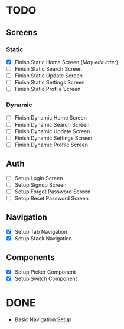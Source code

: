 # TODO

## Screens

### Static

- [x] Finish Static Home Screen (_May edit later_)
- [ ] Finish Static Search Screen
- [ ] Finish Static Update Screen
- [ ] Finish Static Settings Screen
- [ ] Finish Static Profile Screen

### Dynamic

- [ ] Finish Dynamic Home Screen
- [ ] Finish Dynamic Search Screen
- [ ] Finish Dynamic Update Screen
- [ ] Finish Dynamic Settings Screen
- [ ] Finish Dynamic Profile Screen

## Auth

- [ ] Setup Login Screen
- [ ] Setup Signup Screen
- [ ] Setup Forgot Password Screen
- [ ] Setup Reset Password Screen

## Navigation

- [x] Setup Tab Navigation
- [x] Setup Stack Navigation

## Components

- [x] Setup Picker Component
- [x] Setup Switch Component

# DONE

- Basic Navigation Setup
